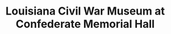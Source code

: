 ---
layout: repo
title: "Louisiana Civil War Museum at Confederate Memorial Hall "
id: 25482
permalink: repos/25482/
---